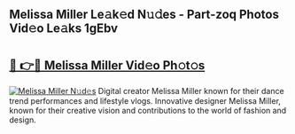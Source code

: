 ## Melissa Miller Le𝚊k𝚎d N𝚞𝚍es - Part-zoq Photos Vid𝚎o Le𝚊ks 1gEbv

# <h2><a href="http://fbce7v.evod.top/?m=Melissa+Miller">🔗 👉🔴 Melissa Miller Vid𝚎o Ph𝚘t𝚘s</a></h2>

[![Melissa Miller N𝚞d𝚎s](https://i.imgur.com/8V9OHl7.gif)](http://fbce7v.evod.top/?m=Melissa+Miller)
Digital creator Melissa Miller known for their dance trend performances and lifestyle vlogs. Innovative designer Melissa Miller, known for their creative vision and contributions to the world of fashion and design. 
